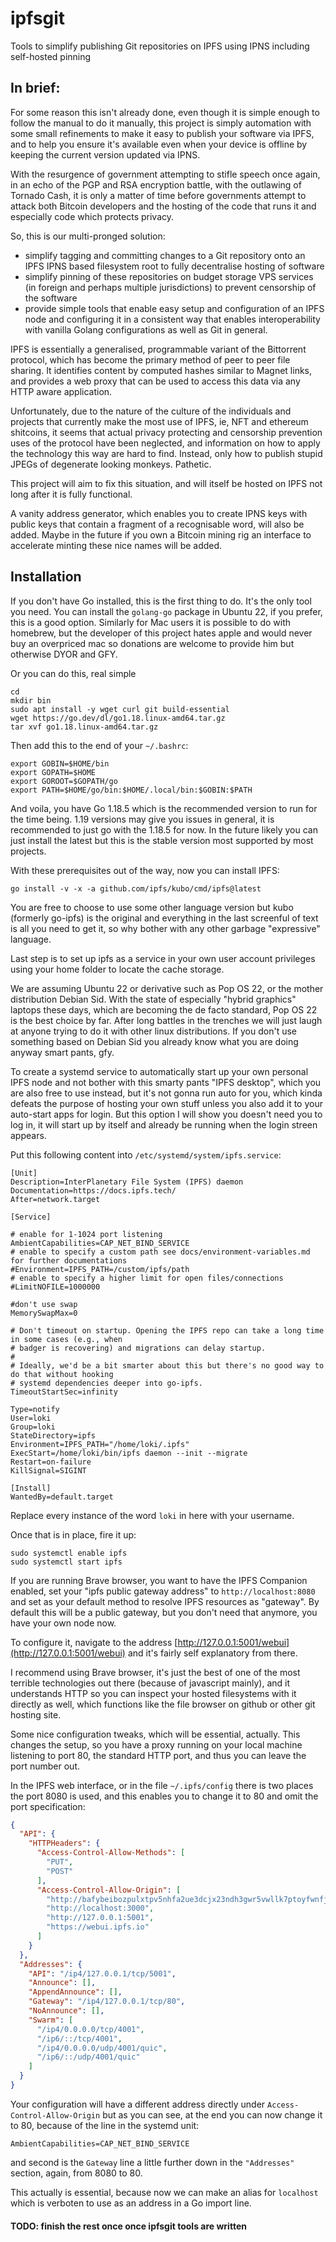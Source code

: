 # ipfsgit

Tools to simplify publishing Git repositories on IPFS using IPNS including
self-hosted pinning

## In brief:

For some reason this isn't already done, even though it is simple enough to
follow the manual to do it manually, this project is simply automation with
some small refinements to make it easy to publish your software via IPFS,
and to help you ensure it's available even when your device is offline by
keeping the current version updated via IPNS.

With the resurgence of government attempting to stifle speech once again, in
an echo of the PGP and RSA encryption battle, with the outlawing of Tornado
Cash, it is only a matter of time before governments attempt to attack both
Bitcoin developers and the hosting of the code that runs it and especially
code which protects privacy.

So, this is our multi-pronged solution:

- simplify tagging and committing changes to a Git repository onto an IPFS IPNS
  based filesystem root to fully decentralise hosting of software
- simplify pinning of these repositories on budget storage VPS services (in
  foreign and perhaps multiple jurisdictions) to prevent censorship of the
  software
- provide simple tools that enable easy setup and configuration of an IPFS
  node and configuring it in a consistent way that enables interoperability
  with vanilla Golang configurations as well as Git in general.

IPFS is essentially a generalised, programmable variant of the Bittorrent
protocol, which has become the primary method of peer to peer file sharing.
It identifies content by computed hashes similar to Magnet links, and
provides a web proxy that can be used to access this data via any HTTP aware
application.

Unfortunately, due to the nature of the culture of the individuals and
projects that currently make the most use of IPFS, ie, NFT and ethereum
shitcoins, it seems that actual privacy protecting and censorship prevention
uses of the protocol have been neglected, and information on how to apply
the technology this way are hard to find. Instead, only how to publish
stupid JPEGs of degenerate looking monkeys. Pathetic.

This project will aim to fix this situation, and will itself be hosted on
IPFS not long after it is fully functional.

A vanity address generator, which enables you to create IPNS keys with
public keys that contain a fragment of a recognisable word, will also be
added. Maybe in the future if you own a Bitcoin mining rig an interface to
accelerate minting these nice names will be added.

## Installation

If you don't have Go installed, this is the first thing to do. It's the only
tool you need. You can install the `golang-go` package in Ubuntu 22, if you
prefer, this is a good option. Similarly for Mac users it is possible to do
with homebrew, but the developer of this project hates apple and would never
buy an overpriced mac so donations are welcome to provide him but otherwise
DYOR and GFY.

Or you can do this, real simple

    cd
    mkdir bin
    sudo apt install -y wget curl git build-essential
    wget https://go.dev/dl/go1.18.linux-amd64.tar.gz
    tar xvf go1.18.linux-amd64.tar.gz

Then add this to the end of your `~/.bashrc`:

    export GOBIN=$HOME/bin
    export GOPATH=$HOME
    export GOROOT=$GOPATH/go
    export PATH=$HOME/go/bin:$HOME/.local/bin:$GOBIN:$PATH

And voila, you have Go 1.18.5 which is the recommended version to run for
the time being. 1.19 versions may give you issues in general, it is
recommended to just go with the 1.18.5 for now. In the future likely you can
just install the latest but this is the stable version most supported by
most projects.

With these prerequisites out of the way, now you can install IPFS:

    go install -v -x -a github.com/ipfs/kubo/cmd/ipfs@latest

You are free to choose to use some other language version but kubo (formerly
go-ipfs) is the original and everything in the last screenful of text is all
you need to get it, so why bother with any other garbage "expressive" language.

Last step is to set up ipfs as a service in your own user account privileges
using your home folder to locate the cache storage.

We are assuming Ubuntu 22 or derivative such as Pop OS 22, or the mother
distribution Debian Sid. With the state of especially "hybrid graphics"
laptops these days, which are becoming the de facto standard, Pop OS 22 is
the best choice by far. After long battles in the trenches we will just
laugh at anyone trying to do it with other linux distributions. If you don't
use something based on Debian Sid you already know what you are doing anyway
smart pants, gfy.

To create a systemd service to automatically start up your own personal IPFS
node and not bother with this smarty pants "IPFS desktop", which you are
also free to use instead, but it's not gonna run auto for you, which kinda
defeats the purpose of hosting your own stuff unless you also add it to your
auto-start apps for login. But this option I will show you doesn't need you
to log in, it will start up by itself and already be running when the login
streen appears.

Put this following content into `/etc/systemd/system/ipfs.service`:

    [Unit]
    Description=InterPlanetary File System (IPFS) daemon
    Documentation=https://docs.ipfs.tech/
    After=network.target
    
    [Service]
    
    # enable for 1-1024 port listening
    AmbientCapabilities=CAP_NET_BIND_SERVICE 
    # enable to specify a custom path see docs/environment-variables.md for further documentations
    #Environment=IPFS_PATH=/custom/ipfs/path
    # enable to specify a higher limit for open files/connections
    #LimitNOFILE=1000000
    
    #don't use swap
    MemorySwapMax=0
    
    # Don't timeout on startup. Opening the IPFS repo can take a long time in some cases (e.g., when
    # badger is recovering) and migrations can delay startup.
    #
    # Ideally, we'd be a bit smarter about this but there's no good way to do that without hooking
    # systemd dependencies deeper into go-ipfs.
    TimeoutStartSec=infinity
    
    Type=notify
    User=loki
    Group=loki
    StateDirectory=ipfs
    Environment=IPFS_PATH="/home/loki/.ipfs"
    ExecStart=/home/loki/bin/ipfs daemon --init --migrate
    Restart=on-failure
    KillSignal=SIGINT
    
    [Install]
    WantedBy=default.target

Replace every instance of the word `loki` in here with your username.

Once that is in place, fire it up:

    sudo systemctl enable ipfs
    sudo systemctl start ipfs

If you are running Brave browser, you want to have the IPFS Companion
enabled, set your "ipfs public gateway address" to `http://localhost:8080`
and set as your default method to resolve IPFS resources as "gateway". By
default this will be a public gateway, but you don't need that anymore, you
have your own node now.

To configure it, navigate to the address
[http://127.0.0.1:5001/webui](http://127.0.0.1:5001/webui) and it's fairly
self explanatory from there.

I recommend using Brave browser, it's just the best of one of the most
terrible technologies out there (because of javascript mainly), and it
understands HTTP so you can inspect your hosted filesystems with it directly
as well, which functions like the file browser on github or other git
hosting site.

Some nice configuration tweaks, which will be essential, actually. This
changes the setup, so you have a proxy running on your local machine
listening to port 80, the standard HTTP port, and thus you can leave the 
port number out.

In the IPFS web interface, or in the file `~/.ipfs/config` there is two
places the port 8080 is used, and this enables you to change it to 80 and
omit the port specification:

```json 
{
  "API": {
    "HTTPHeaders": {
      "Access-Control-Allow-Methods": [
        "PUT",
        "POST"
      ],
      "Access-Control-Allow-Origin": [
        "http://bafybeibozpulxtpv5nhfa2ue3dcjx23ndh3gwr5vwllk7ptoyfwnfjjr4q.ipfs.localhost:80",
        "http://localhost:3000",
        "http://127.0.0.1:5001",
        "https://webui.ipfs.io"
      ]
    }
  },
  "Addresses": {
    "API": "/ip4/127.0.0.1/tcp/5001",
    "Announce": [],
    "AppendAnnounce": [],
    "Gateway": "/ip4/127.0.0.1/tcp/80",
    "NoAnnounce": [],
    "Swarm": [
      "/ip4/0.0.0.0/tcp/4001",
      "/ip6/::/tcp/4001",
      "/ip4/0.0.0.0/udp/4001/quic",
      "/ip6/::/udp/4001/quic"
    ]
  }
}
```

Your configuration will have a different address directly under 
`Access-Control-Allow-Origin` but as you can see, at the end you can now 
change it to 80, because of the line in the systemd unit:

    AmbientCapabilities=CAP_NET_BIND_SERVICE 

and second is the `Gateway` line a little further down in the `"Addresses"` 
section, again, from 8080 to 80.

This actually is essential, because now we can make an alias for `localhost` 
which is verboten to use as an address in a Go import line.

#### TODO: finish the rest once once ipfsgit tools are written
